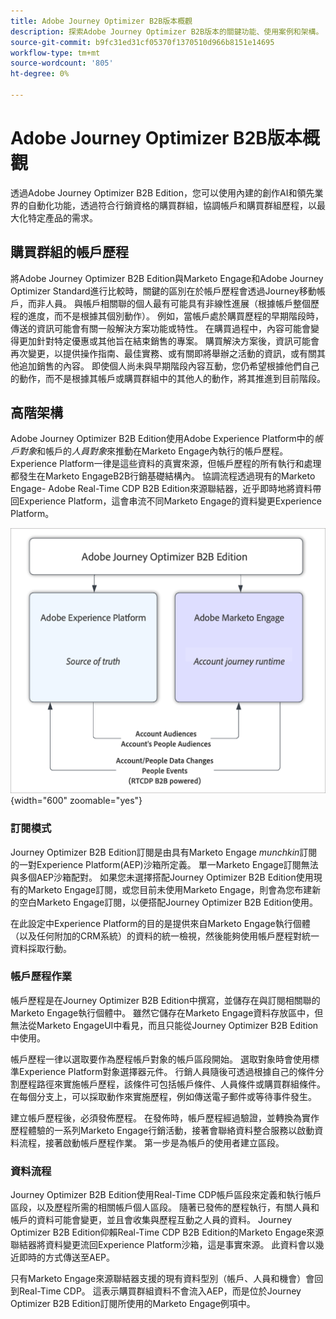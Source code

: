 ```yaml
---
title: Adobe Journey Optimizer B2B版本概觀
description: 探索Adobe Journey Optimizer B2B版本的關鍵功能、使用案例和架構。
source-git-commit: b9fc31ed31cf05370f1370510d966b8151e14695
workflow-type: tm+mt
source-wordcount: '805'
ht-degree: 0%

---
```


# Adobe Journey Optimizer B2B版本概觀

透過Adobe Journey Optimizer B2B Edition，您可以使用內建的創作AI和領先業界的自動化功能，透過符合行銷資格的購買群組，協調帳戶和購買群組歷程，以最大化特定產品的需求。

## 購買群組的帳戶歷程

將Adobe Journey Optimizer B2B Edition與Marketo Engage和Adobe Journey Optimizer Standard進行比較時，關鍵的區別在於帳戶歷程會透過Journey移動帳戶，而非人員。 與帳戶相關聯的個人最有可能具有非線性進展（根據帳戶整個歷程的進度，而不是根據其個別動作）。 例如，當帳戶處於購買歷程的早期階段時，傳送的資訊可能會有關一般解決方案功能或特性。 在購買過程中，內容可能會變得更加針對特定優惠或其他旨在結束銷售的專案。 購買解決方案後，資訊可能會再次變更，以提供操作指南、最佳實務、或有關即將舉辦之活動的資訊，或有關其他追加銷售的內容。 即使個人尚未與早期階段內容互動，您仍希望根據他們自己的動作，而不是根據其帳戶或購買群組中的其他人的動作，將其推進到目前階段。

## 高階架構

Adobe Journey Optimizer B2B Edition使用Adobe Experience Platform中的&#x200B;_帳戶對象_&#x200B;和帳戶的&#x200B;_人員對象_&#x200B;來推動在Marketo Engage內執行的帳戶歷程。 Experience Platform一律是這些資料的真實來源，但帳戶歷程的所有執行和處理都發生在Marketo EngageB2B行銷基礎結構內。 協調流程透過現有的Marketo Engage- Adobe Real-Time CDP B2B Edition來源聯結器，近乎即時地將資料帶回Experience Platform，這會串流不同Marketo Engage的資料變更Experience Platform。

![高階資料架構](./assets/high-level-data-architecture.png){width="600" zoomable="yes"}

### 訂閱模式

Journey Optimizer B2B Edition訂閱是由具有Marketo Engage _munchkin_&#x200B;訂閱的一對Experience Platform(AEP)沙箱所定義。 單一Marketo Engage訂閱無法與多個AEP沙箱配對。 如果您未選擇搭配Journey Optimizer B2B Edition使用現有的Marketo Engage訂閱，或您目前未使用Marketo Engage，則會為您布建新的空白Marketo Engage訂閱，以便搭配Journey Optimizer B2B Edition使用。

在此設定中Experience Platform的目的是提供來自Marketo Engage執行個體（以及任何附加的CRM系統）的資料的統一檢視，然後能夠使用帳戶歷程對統一資料採取行動。

### 帳戶歷程作業

帳戶歷程是在Journey Optimizer B2B Edition中撰寫，並儲存在與訂閱相關聯的Marketo Engage執行個體中。 雖然它儲存在Marketo Engage資料存放區中，但無法從Marketo EngageUI中看見，而且只能從Journey Optimizer B2B Edition中使用。

帳戶歷程一律以選取要作為歷程帳戶對象的帳戶區段開始。 選取對象時會使用標準Experience Platform對象選擇器元件。 行銷人員隨後可透過根據自己的條件分割歷程路徑來實施帳戶歷程，該條件可包括帳戶條件、人員條件或購買群組條件。 在每個分支上，可以採取動作來實施歷程，例如傳送電子郵件或等待事件發生。

建立帳戶歷程後，必須發佈歷程。 在發佈時，帳戶歷程經過驗證，並轉換為實作歷程體驗的一系列Marketo Engage行銷活動，接著會聯絡資料整合服務以啟動資料流程，接著啟動帳戶歷程作業。 第一步是為帳戶的使用者建立區段。

### 資料流程

Journey Optimizer B2B Edition使用Real-Time CDP帳戶區段來定義和執行帳戶區段，以及歷程所需的相關帳戶個人區段。 隨著已發佈的歷程執行，有關人員和帳戶的資料可能會變更，並且會收集與歷程互動之人員的資料。 Journey Optimizer B2B Edition仰賴Real-Time CDP B2B Edition的Marketo Engage來源聯結器將資料變更流回Experience Platform沙箱，這是事實來源。  此資料會以幾近即時的方式傳送至AEP。

只有Marketo Engage來源聯結器支援的現有資料型別（帳戶、人員和機會）會回到Real-Time CDP。 這表示購買群組資料不會流入AEP，而是位於Journey Optimizer B2B Edition訂閱所使用的Marketo Engage例項中。

